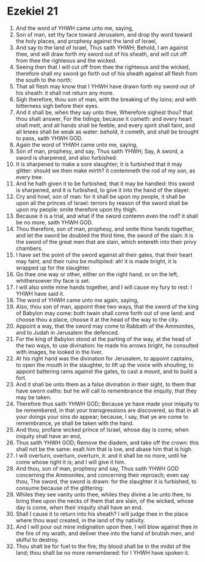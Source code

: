 ﻿# Ezekiel 21
1. And the word of YHWH came unto me, saying, 
2. Son of man, set thy face toward Jerusalem, and drop thy word toward the holy places, and prophesy against the land of Israel, 
3. And say to the land of Israel, Thus saith YHWH; Behold, I am against thee, and will draw forth my sword out of his sheath, and will cut off from thee the righteous and the wicked. 
4. Seeing then that I will cut off from thee the righteous and the wicked, therefore shall my sword go forth out of his sheath against all flesh from the south to the north: 
5. That all flesh may know that I YHWH have drawn forth my sword out of his sheath: it shall not return any more. 
6. Sigh therefore, thou son of man, with the breaking of thy loins; and with bitterness sigh before their eyes. 
7. And it shall be, when they say unto thee, Wherefore sighest thou? that thou shalt answer, For the tidings; because it cometh: and every heart shall melt, and all hands shall be feeble, and every spirit shall faint, and all knees shall be weak as water: behold, it cometh, and shall be brought to pass, saith YHWH GOD. 
8.  Again the word of YHWH came unto me, saying, 
9. Son of man, prophesy, and say, Thus saith YHWH; Say, A sword, a sword is sharpened, and also furbished: 
10. It is sharpened to make a sore slaughter; it is furbished that it may glitter: should we then make mirth? it contemneth the rod of my son, as every tree. 
11. And he hath given it to be furbished, that it may be handled: this sword is sharpened, and it is furbished, to give it into the hand of the slayer. 
12. Cry and howl, son of man: for it shall be upon my people, it shall be upon all the princes of Israel: terrors by reason of the sword shall be upon my people: smite therefore upon thy thigh. 
13. Because it is a trial, and what if the sword contemn even the rod? it shall be no more, saith YHWH GOD. 
14. Thou therefore, son of man, prophesy, and smite thine hands together, and let the sword be doubled the third time, the sword of the slain: it is the sword of the great men that are slain, which entereth into their privy chambers. 
15. I have set the point of the sword against all their gates, that their heart may faint, and their ruins be multiplied: ah! it is made bright, it is wrapped up for the slaughter. 
16. Go thee one way or other, either on the right hand, or on the left, whithersoever thy face is set. 
17. I will also smite mine hands together, and I will cause my fury to rest: I YHWH have said it. 
18.  The word of YHWH came unto me again, saying, 
19. Also, thou son of man, appoint thee two ways, that the sword of the king of Babylon may come: both twain shall come forth out of one land: and choose thou a place, choose it at the head of the way to the city. 
20. Appoint a way, that the sword may come to Rabbath of the Ammonites, and to Judah in Jerusalem the defenced. 
21. For the king of Babylon stood at the parting of the way, at the head of the two ways, to use divination: he made his arrows bright, he consulted with images, he looked in the liver. 
22. At his right hand was the divination for Jerusalem, to appoint captains, to open the mouth in the slaughter, to lift up the voice with shouting, to appoint battering rams against the gates, to cast a mount, and to build a fort. 
23. And it shall be unto them as a false divination in their sight, to them that have sworn oaths: but he will call to remembrance the iniquity, that they may be taken. 
24. Therefore thus saith YHWH GOD; Because ye have made your iniquity to be remembered, in that your transgressions are discovered, so that in all your doings your sins do appear; because, I say, that ye are come to remembrance, ye shall be taken with the hand. 
25.  And thou, profane wicked prince of Israel, whose day is come, when iniquity shall have an end, 
26. Thus saith YHWH GOD; Remove the diadem, and take off the crown: this shall not be the same: exalt him that is low, and abase him that is high. 
27. I will overturn, overturn, overturn, it: and it shall be no more, until he come whose right it is; and I will give it him. 
28.  And thou, son of man, prophesy and say, Thus saith YHWH GOD concerning the Ammonites, and concerning their reproach; even say thou, The sword, the sword is drawn: for the slaughter it is furbished, to consume because of the glittering: 
29. Whiles they see vanity unto thee, whiles they divine a lie unto thee, to bring thee upon the necks of them that are slain, of the wicked, whose day is come, when their iniquity shall have an end. 
30. Shall I cause it to return into his sheath? I will judge thee in the place where thou wast created, in the land of thy nativity. 
31. And I will pour out mine indignation upon thee, I will blow against thee in the fire of my wrath, and deliver thee into the hand of brutish men, and skilful to destroy. 
32. Thou shalt be for fuel to the fire; thy blood shall be in the midst of the land; thou shalt be no more remembered: for I YHWH have spoken it. 
